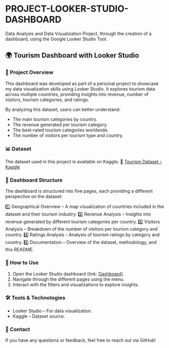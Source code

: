 # PROJECT-LOOKER-STUDIO-DASHBOARD
Data Analysis and Data Visualization Project, through the creation of a dashboard, using the Google Looker Studio Tool.

## 🌍 Tourism Dashboard with Looker Studio
### 📌 Project Overview
This dashboard was developed as part of a personal project to showcase my data visualization skills using Looker Studio. It explores tourism data across multiple countries, providing insights into revenue, number of visitors, tourism categories, and ratings.

By analyzing this dataset, users can better understand:
- The main tourism categories by country.
- The revenue generated per tourism category.
- The best-rated tourism categories worldwide.
- The number of visitors per tourism type and country.

### 📊 Dataset
The dataset used in this project is available on Kaggle:
🔗 [Tourism Dataset – Kaggle](https://www.kaggle.com/datasets/umeradnaan/tourism-dataset/data)

### 📜 Dashboard Structure
The dashboard is structured into five pages, each providing a different perspective on the dataset:

1️⃣ Geographical Overview – A map visualization of countries included in the dataset and their tourism industry.
2️⃣ Revenue Analysis – Insights into revenue generated by different tourism categories per country.
3️⃣ Visitors Analysis – Breakdown of the number of visitors per tourism category and country.
4️⃣ Ratings Analysis – Analysis of tourism ratings by category and country.
5️⃣ Documentation – Overview of the dataset, methodology, and this README.

### 🚀 How to Use
1) Open the Looker Studio dashboard (link: [Dashboard](https://lookerstudio.google.com/s/voMXbGbqX-Q)).
2) Navigate through the different pages using the menu.
3) Interact with the filters and visualizations to explore insights.

### 🛠️ Tools & Technologies
- Looker Studio – For data visualization.
- Kaggle – Dataset source.

### 📩 Contact
If you have any questions or feedback, feel free to reach out via GitHub!
